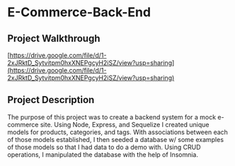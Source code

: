 # E-Commerce-Back-End

## Project Walkthrough
[https://drive.google.com/file/d/1-2xJRktD_Sytvitpm0hxXNEPgcyH2iSZ/view?usp=sharing](https://drive.google.com/file/d/1-2xJRktD_Sytvitpm0hxXNEPgcyH2iSZ/view?usp=sharing)

## Project Description

The purpose of this project was to create a backend system for a mock e-commerce site. Using Node, Express, and Sequelize I created unique models for products, categories, and tags. With associations between each of those models established, I then seeded a database w/ some examples of those models so that I had data to do a demo with. Using CRUD operations, I manipulated the database with the help of Insomnia.